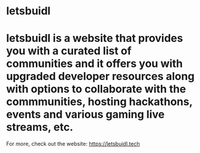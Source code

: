 # letsbuidl

# letsbuidl is a website that provides you with a curated list of communities and it offers you with upgraded developer resources along with options to collaborate with the commmunities, hosting hackathons, events and various gaming live streams, etc. 

For more, check out the website: https://letsbuidl.tech 

